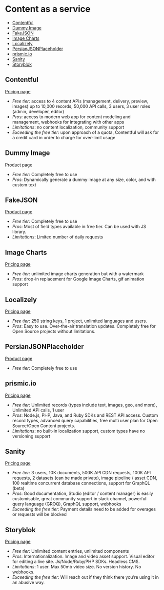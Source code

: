 # Content as a service

<!-- TOC depthFrom:2 -->

- [Contentful](#contentful)
- [Dummy Image](#dummy-image)
- [FakeJSON](#fakejson)
- [Image Charts](#image-charts)
- [Localizely](#localizely)
- [PersianJSONPlaceholder](#persianjsonplaceholder)
- [prismic.io](#prismicio)
- [Sanity](#sanity)
- [Storyblok](#storyblok)

<!-- /TOC -->

## Contentful

[Pricing page](https://www.contentful.com/pricing/)

* *Free tier*: access to 4 content APIs (management, delivery, preview, images) up to 10,000 records, 50,000 API calls, 3 users, 3 user roles (admin, developer, editor)
* *Pros*: access to modern web app for content modeling and management, webhooks for integrating with other apps
* *Limitations*: no content localization, community support
* *Exceeding the free tier*: upon approach of a quota, Contentful will ask for a credit card in order to charge for over-limit usage

## Dummy Image

[Product page](https://dummyimage.com/)

* *Free tier*: Completely free to use
* *Pros*: Dynamically generate a dummy image at any size, color, and with custom text

## FakeJSON

[Product page](https://fakejson.com/)

* *Free tier*: Completely free to use
* *Pros*: Most of field types available in free tier. Can be used with JS
	library.
* *Limitations*: Limited number of daily requests

## Image Charts

[Pricing page](https://image-charts.com/)

* *Free tier*: unlimited image charts generation but with a watermark
* *Pros*: drop-in replacement for Google Image Charts, gif animation support

## Localizely

[Pricing page](https://localizely.com/pricing/)

* *Free tier*: 250 string keys, 1 project, unlimited languages and users. 
* *Pros*: Easy to use. Over-the-air translation updates. Completely free for Open Source projects without limitations.

## PersianJSONPlaceholder

[Product page](https://jsonplaceholder.ir/)

* *Free tier*: Completely free to use

## prismic.io

[Pricing page](https://prismic.io/pricing)

* *Free tier*: Unlimited records (types include text, images, geo, and more), Unlimited API calls, 1 user
* *Pros*: Node.js, PHP, Java, and Ruby SDKs and REST API access. Custom record types, advanced query capabilities, free multi user plan for Open Source/Open Content projects.
* *Limitations*: no built-in localization support, custom types have no versioning support

## Sanity

[Pricing page](https://www.sanity.io/pricing/compare)

* *Free tier*: 3 users, 10K documents, 500K API CDN requests, 100K API requests, 2 datasets (can be made private), image pipeline / asset CDN, 100 realtime concurrent database connections, support for GraphQL (beta)
* *Pros*: Good documentation, Studio (editor / content manager) is easily customisable, great community support in slack channel, powerful query language (GROQ), GraphQL support, webhooks
* *Exceeding the free tier*: Payment details need to be added for overages or requests will be blocked

## Storyblok

[Pricing page](https://www.storyblok.com/pricing/)

* *Free tier*: Unlimited content entries, unlimited components
* *Pros*: Internationalization. Image and video asset support. Visual editor for editing a live site. Js/Node/Ruby/PHP SDKs. Headless CMS.
* *Limitations*: 1 user. Max 50mb video size. No version history. No webhooks.
* *Exceeding the free tier*: Will reach out if they think there you’re using it in an abusive way.
